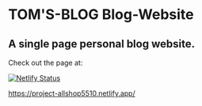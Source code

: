 # TOM'S-BLOG Blog-Website
<h2>A single page personal blog website.</h2>
Check out the page at:


[![Netlify Status](https://api.netlify.com/api/v1/badges/57a4f0fa-23f6-4cc0-ac86-c5b855e65c2c/deploy-status)](https://app.netlify.com/sites/tomsblog8713/deploys)

https://project-allshop5510.netlify.app/
